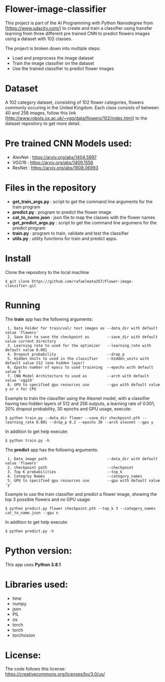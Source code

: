 # Flower-image-classifier

This project is part of the AI Programming with Python Nanodegree from [https://www.udacity.com/] to create 
and train a classifier using transfer learning from three different pre trained CNN to predict flowers images using a dataset with 102 classes.

The project is broken down into multiple steps:

- Load and preprocess the image dataset
- Train the image classifier on the dataset
- Use the trained classifier to predict flower images

# Dataset

A 102 category dataset, consisting of 102 flower categories, flowers commonly occuring in the United Kingdom. 
Each class consists of between 40 and 258 images, follow this link [http://www.robots.ox.ac.uk/~vgg/data/flowers/102/index.html]
to the dataset repository to get more detail.

# Pre trained CNN Models used:

- AlexNet : https://arxiv.org/abs/1404.5997
- VGG19   : https://arxiv.org/abs/1409.1556
- ResNet  : https://arxiv.org/abs/1608.06993


# Files in the repository

- **get_train_args.py**   : script to get the command line arguments for the train program     
- **predict.py**          : program to predict the flower image    
- **cat_to_name.json**    : json file to map the classes with the flower names 
- **get_predict_args.py** : script to get the command line argumens for the predict program
- **train.py**            : program to train, validate and test the classifier
- **utils.py**            : utility functions for train and predict apps.

# Install
Clone the repository to the local machine

`$ git clone https://github.com/rafaelmata357/Flower-image-classifier.git`

# Running

The **train** app has the following arguments:

     1. Data Folder for train/val/ test images as --data_dir with default value 'flowers'
     2. Save Dir to save the checkpoint as        --save_dir with default value current directory
     3. Learning rate to used for the optimizer   --learning_rate with default value 0.001
     4. Dropout probability                       --drop_p
     5. Hidden Units to used in the classifier    --hidden_units with default value 512 (one hidden layer)
     6. Epochs number of epocs to used trainning  --epochs with default value 5
     7. CNN Model Architecture to used as         --arch with default value 'vgg19'
     8. GPU to specified gpu resources use        --gpu with default value y or n for CPU

Example to train the classifier using the Alexnet model, with a classifier having two hidden layers of 512 and 256 outputs,
a learning rate of 0.001, 20% dropout probability, 30 epochs and GPU usage, execute:

```$ python train.py --data_dir flower --save_dir checkpoint.pth --learning_rate 0.001 --drop_p 0.2 --epochs 30 --arch alexnet --gpu y ```

In addition to get help execute:

`$ python train.py -h `

The **predict** app has the following arguments:
   
     1. Data image path                           --data_dir with default value 'flowers'
     2. checkpoint path                           --checkpoint
     3. Top K probabilities                       --top_k
     4. Categroy Names                            --category_names
     5. GPU to specified gpu resources use        --gpu with default value 'y'

Example to use the train classifier and predict a flower image, showing the top 3 possible flowers and no GPU usage:

```$ python predict.py flower checkpoint.pth --top_k 3 --category_names cat_to_name.json --gpu n```

In addition to get help execute:

`$ python predict.py -h `

# Python version:
This app uses **Python 3.8.1**

# Libraries used:

- time 
- numpy 
- json
- PIL 
- os
- torch
- torch
- torchvision

# License:

The code follows this license: https://creativecommons.org/licenses/by/3.0/us/
